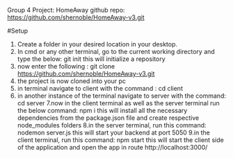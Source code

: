Group 4
Project: HomeAway
github repo: https://github.com/shernoble/HomeAway-v3.git

#Setup
1. Create a folder in your desired location in your desktop.
2. In cmd or any other terminal, go to the current working directory and type the below:
   git init
this will initialize a repository
3. now enter the following : git clone https://github.com/shernoble/HomeAway-v3.git
4. the project is now cloned into your pc
5. in terminal navigate to client with the command : cd client
6. in another instance of the terminal navigate to server with the command: cd server
7.now in the client terminal as well as the server terminal run the below command:
  	npm i
this will install all the necessary dependencies from the package.json file and create respective node_modules folders
8.in the server terminal, run this command:
	nodemon server.js
this will start your backend at port 5050
9.in the client terminal, run this command:
	npm start
this will start the client side of the application and open the app in route http://localhost:3000/

